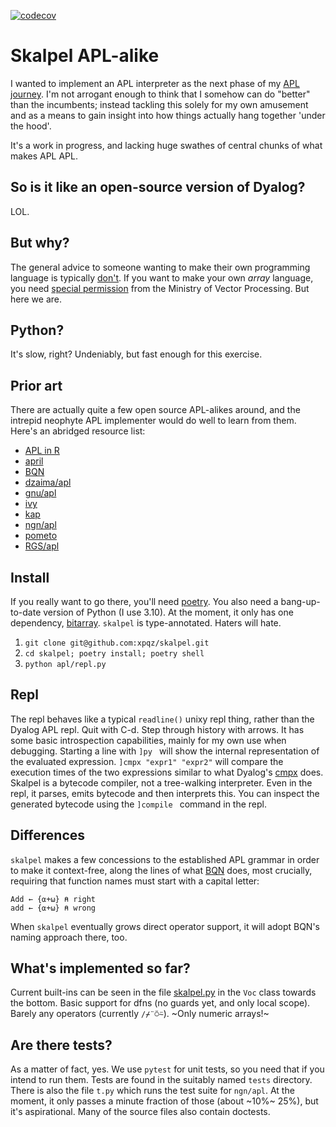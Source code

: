[![codecov](https://codecov.io/github/xpqz/skalpel/branch/main/graph/badge.svg?token=48SO6F9B00)](https://codecov.io/github/xpqz/skalpel)

# Skalpel APL-alike

I wanted to implement an APL interpreter as the next phase of my [APL journey](https://xpqz.github.io/learnapl). I'm not arrogant enough to think that I somehow can do "better" than the incumbents; instead tackling this solely for my own amusement and as a means to gain insight into how things actually hang together 'under the hood'.

It's a work in progress, and lacking huge swathes of central chunks of what makes APL APL.

## So is it like an open-source version of Dyalog?

LOL. 

## But why?

The general advice to someone wanting to make their own programming language is typically [don't](https://blog.dhsdevelopments.com/dont-write-a-programming-language). If you want to make your own _array_ language, you need [special permission](https://ngn.codeberg.page/funny/reg.html) from the Ministry of Vector Processing. But here we are.

## Python?

It's slow, right? Undeniably, but fast enough for this exercise. 

## Prior art

There are actually quite a few open source APL-alikes around, and the intrepid neophyte APL implementer would do well to learn from them. Here's an abridged resource list:

* [APL in R](https://bookdown.org/jandeleeuw6/apl/core.html)
* [april](https://github.com/phantomics/april)
* [BQN](https://github.com/dzaima/CBQN)
* [dzaima/apl](https://github.com/dzaima/APL)
* [gnu/apl](https://www.gnu.org/software/apl/)
* [ivy](https://github.com/robpike/ivy)
* [kap](https://github.com/lokedhs/array)
* [ngn/apl](https://github.com/abrudz/ngn-apl)
* [pometo](https://github.com/gordonguthrie/pometo)
* [RGS/apl](https://mathspp.com/blog/lsbasi-apl-part1)

## Install

If you really want to go there, you'll need [poetry](https://python-poetry.org/). You also need a bang-up-to-date version of Python (I use 3.10). At the moment, it only has one dependency, [bitarray](https://pypi.org/project/bitarray/). `skalpel` is type-annotated. Haters will hate.

1. `git clone git@github.com:xpqz/skalpel.git`
2. `cd skalpel; poetry install; poetry shell`
3. `python apl/repl.py`

## Repl

The repl behaves like a typical `readline()` unixy repl thing, rather than the Dyalog APL repl. Quit with C-d. Step through history with arrows. It has some basic introspection capabilities, mainly for my own use when debugging. Starting a line with `]py ` will show the internal representation of the evaluated expression. `]cmpx "expr1" "expr2"` will compare the execution times of the two expressions similar to what Dyalog's [cmpx](https://dfns.dyalog.com/n_cmpx.htm) does. Skalpel is a bytecode compiler, not a tree-walking interpreter. Even in the repl, it parses, emits bytecode and then interprets this. You can inspect the generated bytecode using the `]compile ` command in the repl.

## Differences

`skalpel` makes a few concessions to the established APL grammar in order to make it context-free, along the lines of what [BQN](https://mlochbaum.github.io/BQN/spec/grammar.html) does, most crucially, requiring that function names must start with a capital letter:

```apl
Add ← {⍺+⍵} ⍝ right
add ← {⍺+⍵} ⍝ wrong
```

When `skalpel` eventually grows direct operator support, it will adopt BQN's naming approach there, too. 

## What's implemented so far?

Current built-ins can be seen in the file [skalpel.py](https://github.com/xpqz/skalpel/blob/main/apl/skalpel.py) in the `Voc` class towards the bottom. Basic support for dfns (no guards yet, and only local scope). Barely any operators (currently `/⌿¨⍥⍨`). ~Only numeric arrays!~

## Are there tests? 

As a matter of fact, yes. We use `pytest` for unit tests, so you need that if you intend to run them. Tests are found in the suitably named `tests` directory. There is also the file `t.py` which runs the test suite for `ngn/apl`. At the moment, it only passes a minute fraction of those (about ~10%~ 25%), but it's aspirational. Many of the source files also contain doctests.
